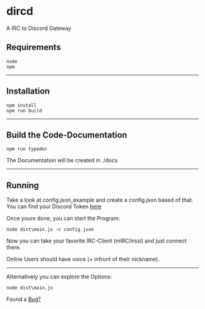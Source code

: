 # dircd
A IRC to Discord Gateway

## Requirements
    node
    npm
___

## Installation
    npm install
    npm run build
___

## Build the Code-Documentation
    npm run typedoc
The Documentation will be created in ./docs
____
## Running
Take a look at config.json_example and create a config.json based of that.
You can find your Discord Token [here](https://lmgtfy.com/?q=how+to+find+discord+token&s=g)

Once youre done, you can start the Program:

    node dist\main.js -c config.json

Now you can take your favorite IRC-Client (mIRC/irssi) and just connect there.

Online Users should have voice (+ infront of their nickname).

___

Alternatively you can explore the Options:

    node dist\main.js
  
Found a [Bug?](https://github.com/p85/dircd/issues)